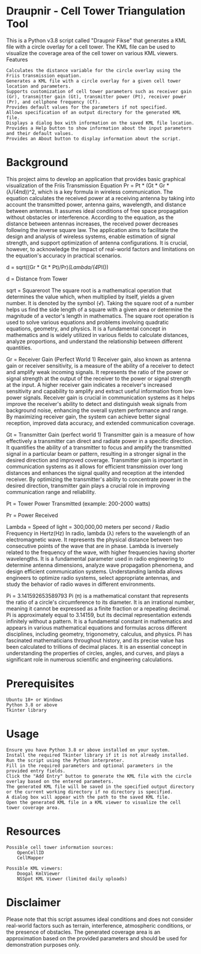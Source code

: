 Draupnir - Cell Tower Triangulation Tool
===
This is a Python v3.8 script called "Draupnir Fikse" that generates a KML file with a circle overlay for a cell tower. The KML file can be used to visualize the coverage area of the cell tower on various KML viewers.
Features

    Calculates the distance variable for the circle overlay using the Friis transmission equation.
    Generates a KML file with a circle overlay for a given cell tower location and parameters.
    Supports customization of cell tower parameters such as receiver gain (Gr), transmitter gain (Gt), transmitter power (Pt), receiver power (Pr), and cellphone frequency (Cf).
    Provides default values for the parameters if not specified.
    Allows specification of an output directory for the generated KML file.
    Displays a dialog box with information on the saved KML file location.
    Provides a Help button to show information about the input parameters and their default values.
    Provides an About button to display information about the script.

Background
===
This project aims to develop an application that provides basic graphical visualization of the Friis Transmission Equation Pr = Pt * (Gt * Gr * (λ/(4πd))^2, which is a key formula in wireless communication. The equation calculates the received power at a receiving antenna by taking into account the transmitted power, antenna gains, wavelength, and distance between antennas. It assumes ideal conditions of free space propagation without obstacles or interference. According to the equation, as the distance between antennas increases, the received power decreases following the inverse square law. The application aims to facilitate the design and analysis of wireless systems, enable estimation of signal strength, and support optimization of antenna configurations. It is crucial, however, to acknowledge the impact of real-world factors and limitations on the equation's accuracy in practical scenarios.

d = sqrt((Gr * Gt * Pt)/Pr)*(Lambda/(4*PI()) 

d = Distance from Tower

sqrt = Squareroot The square root is a mathematical operation that determines the value which, when multiplied by itself, yields a given number. It is denoted by the symbol (√). Taking the square root of a number helps us find the side length of a square with a given area or determine the magnitude of a vector's length in mathematics. The square root operation is used to solve various equations and problems involving quadratic equations, geometry, and physics. It is a fundamental concept in mathematics and is widely utilized in various fields to calculate distances, analyze proportions, and understand the relationship between different quantities.

Gr = Receiver Gain (Perfect World 1) Receiver gain, also known as antenna gain or receiver sensitivity, is a measure of the ability of a receiver to detect and amplify weak incoming signals. It represents the ratio of the power or signal strength at the output of the receiver to the power or signal strength at the input. A higher receiver gain indicates a receiver's increased sensitivity and capability to amplify and extract useful information from low-power signals. Receiver gain is crucial in communication systems as it helps improve the receiver's ability to detect and distinguish weak signals from background noise, enhancing the overall system performance and range. By maximizing receiver gain, the system can achieve better signal reception, improved data accuracy, and extended communication coverage.

Gt = Transmitter Gain (perfect world 1) Transmitter gain is a measure of how effectively a transmitter can direct and radiate power in a specific direction. It quantifies the ability of a transmitter to focus and amplify the transmitted signal in a particular beam or pattern, resulting in a stronger signal in the desired direction and improved coverage. Transmitter gain is important in communication systems as it allows for efficient transmission over long distances and enhances the signal quality and reception at the intended receiver. By optimizing the transmitter's ability to concentrate power in the desired direction, transmitter gain plays a crucial role in improving communication range and reliability.

Pt = Tower Power Transmitted (example: 200-2000 watts)

Pr = Power Received

Lambda = Speed of light = 300,000,00 meters per second / Radio Frequency in Hertz(Hz) In radio, lambda (λ) refers to the wavelength of an electromagnetic wave. It represents the physical distance between two consecutive points of the wave that are in phase. Lambda is inversely related to the frequency of the wave, with higher frequencies having shorter wavelengths. It is a fundamental parameter used in radio engineering to determine antenna dimensions, analyze wave propagation phenomena, and design efficient communication systems. Understanding lambda allows engineers to optimize radio systems, select appropriate antennas, and study the behavior of radio waves in different environments.

Pi = 3.141592653589793 Pi (π) is a mathematical constant that represents the ratio of a circle's circumference to its diameter. It is an irrational number, meaning it cannot be expressed as a finite fraction or a repeating decimal. Pi is approximately equal to 3.14159, but its decimal representation extends infinitely without a pattern. It is a fundamental constant in mathematics and appears in various mathematical equations and formulas across different disciplines, including geometry, trigonometry, calculus, and physics. Pi has fascinated mathematicians throughout history, and its precise value has been calculated to trillions of decimal places. It is an essential concept in understanding the properties of circles, angles, and curves, and plays a significant role in numerous scientific and engineering calculations.

Prerequisites
===
    Ubuntu 18+ or Windows
    Python 3.8 or above
    Tkinter library

Usage
===
    Ensure you have Python 3.8 or above installed on your system.
    Install the required Tkinter library if it is not already installed.
    Run the script using the Python interpreter.
    Fill in the required parameters and optional parameters in the provided entry fields.
    Click the "Add Entry" button to generate the KML file with the circle overlay based on the entered parameters.
    The generated KML file will be saved in the specified output directory or the current working directory if no directory is specified.
    A dialog box will appear with the path to the saved KML file.
    Open the generated KML file in a KML viewer to visualize the cell tower coverage area.

Resources
===
    Possible cell tower information sources:
        OpenCellID
        CellMapper

    Possible KML viewers:
        Doogal KmlViewer
        NSSpot KML Viewer (limited daily uploads)

Disclaimer
===
Please note that this script assumes ideal conditions and does not consider real-world factors such as terrain, interference, atmospheric conditions, or the presence of obstacles. The generated coverage area is an approximation based on the provided parameters and should be used for demonstration purposes only.
